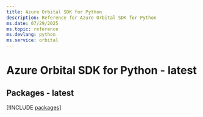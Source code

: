 ```yaml
---
title: Azure Orbital SDK for Python
description: Reference for Azure Orbital SDK for Python
ms.date: 07/29/2025
ms.topic: reference
ms.devlang: python
ms.service: orbital
---
```

# Azure Orbital SDK for Python - latest
## Packages - latest
[!INCLUDE [packages](orbital-index.md)]